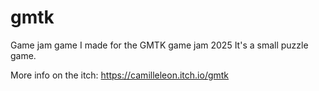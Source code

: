 # gmtk
Game jam game I made for the GMTK game jam 2025
It's a small puzzle game.

More info on the itch: https://camilleleon.itch.io/gmtk
